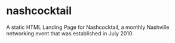 # nashcocktail

A static HTML Landing Page for Nashcocktail, a monthly Nashville networking event that was established in July 2010.
